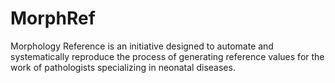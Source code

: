# MorphRef
Morphology Reference is an initiative designed to automate and systematically reproduce the process of generating reference values for the work of pathologists specializing in neonatal diseases.
